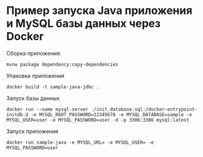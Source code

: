 # Пример запуска Java приложения и MySQL базы данных через Docker

Сборка приложения:

```
mvnw package dependency:copy-dependencies
``` 

Упаковка приложения

```
docker build -t sample-java-jdbc .
```

Запуск базы данных

```
docker run --name mysql-server ./init_database.sql:/docker-entrypoint-initdb.d -e MYSQL_ROOT_PASSWORD=12345678 -e MYSQL_DATABASE=sample -e MYSQL_USER=user -e MYSQL_PASSWORD=user -d -p 3306:3306 mysql:latest 
```

Запуск приложения

```
docker run sample-java -e MYSQL_URL= -e MYSQL_USER= -e MYSQL_PASSWORD=user
```